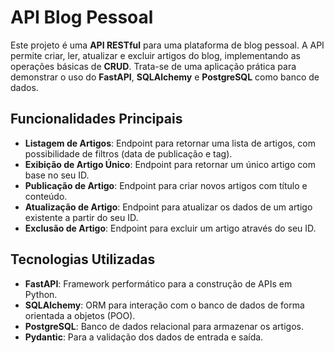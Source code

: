 # API Blog Pessoal
Este projeto é uma **API RESTful** para uma plataforma de blog pessoal. A API permite criar, ler, atualizar e excluir artigos do blog, implementando as operações básicas de **CRUD**. Trata-se de uma aplicação prática para demonstrar o uso do **FastAPI**, **SQLAlchemy** e **PostgreSQL** como banco de dados.

## Funcionalidades Principais
- **Listagem de Artigos**: Endpoint para retornar uma lista de artigos, com possibilidade de filtros (data de publicação e tag).
- **Exibição de Artigo Único**: Endpoint para retornar um único artigo com base no seu ID.
- **Publicação de Artigo**: Endpoint para criar novos artigos com título e conteúdo.
- **Atualização de Artigo**: Endpoint para atualizar os dados de um artigo existente a partir do seu ID.
- **Exclusão de Artigo**: Endpoint para excluir um artigo através do seu ID.

## Tecnologias Utilizadas
- **FastAPI**: Framework performático para a construção de APIs em Python.
- **SQLAlchemy**: ORM para interação com o banco de dados de forma orientada a objetos (POO).
- **PostgreSQL**: Banco de dados relacional para armazenar os artigos.
- **Pydantic**: Para a validação dos dados de entrada e saída.
